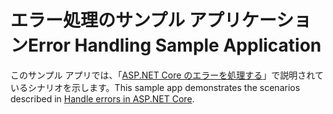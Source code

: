 # <a name="error-handling-sample-application"></a><span data-ttu-id="9834a-101">エラー処理のサンプル アプリケーション</span><span class="sxs-lookup"><span data-stu-id="9834a-101">Error Handling Sample Application</span></span>

<span data-ttu-id="9834a-102">このサンプル アプリでは、「[ASP.NET Core のエラーを処理する](https://docs.microsoft.com/aspnet/core/fundamentals/error-handling)」で説明されているシナリオを示します。</span><span class="sxs-lookup"><span data-stu-id="9834a-102">This sample app demonstrates the scenarios described in [Handle errors in ASP.NET Core](https://docs.microsoft.com/aspnet/core/fundamentals/error-handling).</span></span>
